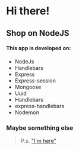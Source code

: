 # Hi there!
## Shop on NodeJS

#### This app is developed on:
  - NodeJs
  - Handlebars
  - Express
  - Express-session
  - Mongoose
  - Uuid
  - Handlebars
  - express-handlebars
  - Nodemon
### Maybe something else

> P.s.  ["I`m here"](https://www.linkedin.com/in/mikhailkarnou)
